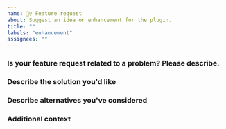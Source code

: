 ```yaml
---
name: 🙋‍♀️ Feature request
about: Suggest an idea or enhancement for the plugin.
title: ""
labels: "enhancement"
assignees: ""
---
```


<!-- 💙 Thanks for your time to make this plugin better with your feedback 💙 -->

### Is your feature request related to a problem? Please describe.

<!-- A clear and concise description of what the problem is. Ex. I'm always frustrated when [...] -->

### Describe the solution you'd like

<!-- A clear and concise description of what you want to happen. Adding some code examples would be neat! -->

### Describe alternatives you've considered

<!-- A clear and concise description of any alternative solutions or features you've considered. -->

### Additional context

<!-- Add any other context or screenshots about the feature request here. -->

